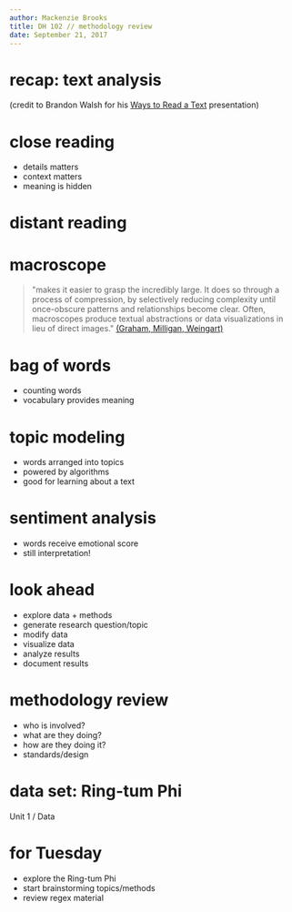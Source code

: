 ```yaml
---
author: Mackenzie Brooks
title: DH 102 // methodology review
date: September 21, 2017
---
```


# recap: text analysis

(credit to Brandon Walsh for his [Ways to Read a Text](https://github.com/walshbr/waystoread) presentation)

# close reading
* details matters
* context matters
* meaning is hidden

# distant reading 

# macroscope
> "makes it easier to grasp the incredibly large. It does so through a process of compression, by selectively reducing complexity until once-obscure patterns and relationships become clear. Often, macroscopes produce textual abstractions or data visualizations in lieu of direct images." [(Graham, Milligan, Weingart)](http://www.themacroscope.org/?page_id=595)

# bag of words 
* counting words
* vocabulary provides meaning

# topic modeling
* words arranged into topics
* powered by algorithms
* good for learning about a text 

# sentiment analysis
* words receive emotional score
* still interpretation! 

# look ahead 
* explore data + methods
* generate research question/topic
* modify data
* visualize data 
* analyze results 
* document results 

# methodology review 
* who is involved?
* what are they doing?
* how are they doing it?
* standards/design

# data set: Ring-tum Phi
Unit 1 / Data 

# for Tuesday
* explore the Ring-tum Phi
* start brainstorming topics/methods
* review regex material
